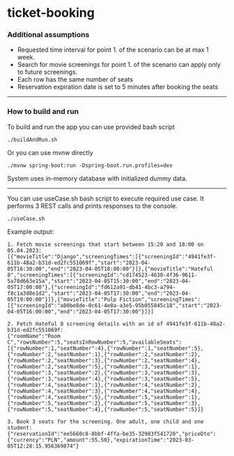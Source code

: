 # ticket-booking


### Additional assumptions
- Requested time interval for point 1. of the scenario can be at max 1 week.
- Search for movie screenings for point 1. of the scenario can apply only to future screenings.
- Each row has the same number of seats
- Reservation expiration date is set to 5 minutes after booking the seats

---

### How to build and run

To build and run the app you can use provided bash script
```
./buildAndRun.sh
```
Or you can use mvnw directly
```
./mvnw spring-boot:run -Dspring-boot.run.profiles=dev
```

System uses in-memory database with initialized dummy data.

---
You can use useCase.sh bash script to execute required use case.
It performs 3 REST calls and prints responses to the console.
```
./useCase.sh
```

Example output:
```agsl
1. Fetch movie screenings that start between 15:20 and 18:00 on 05.04.2023: 
[{"movieTitle":"Django","screeningTimes":[{"screeningId":"4941fe3f-611b-48a2-b31d-ed2fc551069f","start":"2023-04-05T16:30:00","end":"2023-04-05T18:00:00"}]},{"movieTitle":"Hateful 8","screeningTimes":[{"screeningId":"cd174523-4630-4f36-9611-5a78d663e15a","start":"2023-04-05T15:30:00","end":"2023-04-05T17:00:00"},{"screeningId":"fd612a91-db41-4bc3-a794-f8c1a3d8e1d2","start":"2023-04-05T17:30:00","end":"2023-04-05T19:00:00"}]},{"movieTitle":"Pulp Fiction","screeningTimes":[{"screeningId":"a80be8de-0c61-4e0a-a3e5-95b055845c18","start":"2023-04-05T16:00:00","end":"2023-04-05T17:30:00"}]}]

2. Fetch Hateful 8 screening details with an id of 4941fe3f-611b-48a2-b31d-ed2fc551069f: 
{"roomName":"Room C","rowsNumber":5,"seatsInRowNumber":5,"availableSeats":[{"rowNumber":1,"seatNumber":4},{"rowNumber":1,"seatNumber":5},{"rowNumber":2,"seatNumber":1},{"rowNumber":2,"seatNumber":2},{"rowNumber":2,"seatNumber":3},{"rowNumber":2,"seatNumber":4},{"rowNumber":2,"seatNumber":5},{"rowNumber":3,"seatNumber":1},{"rowNumber":3,"seatNumber":2},{"rowNumber":3,"seatNumber":3},{"rowNumber":3,"seatNumber":4},{"rowNumber":3,"seatNumber":5},{"rowNumber":4,"seatNumber":1},{"rowNumber":4,"seatNumber":2},{"rowNumber":4,"seatNumber":3},{"rowNumber":4,"seatNumber":4},{"rowNumber":4,"seatNumber":5},{"rowNumber":5,"seatNumber":1},{"rowNumber":5,"seatNumber":2},{"rowNumber":5,"seatNumber":3},{"rowNumber":5,"seatNumber":4},{"rowNumber":5,"seatNumber":5}]}

3. Book 3 seats for the screening. One adult, one child and one student: 
{"reservationId":"ee5660c8-8bbf-4ffa-be35-32983f541720","priceDto":{"currency":"PLN","amount":55.50},"expirationTime":"2023-03-05T12:28:15.956369874"}
```
